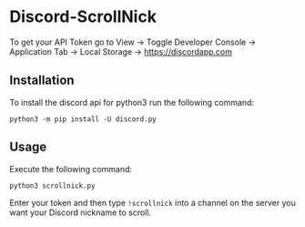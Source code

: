 # Discord-ScrollNick
To get your API Token go to View -> Toggle Developer Console -> Application Tab -> Local Storage -> https://discordapp.com 

## Installation

To install the discord api for python3 run the following command:
```
python3 -m pip install -U discord.py
```

## Usage
Execute the following command:
```
python3 scrollnick.py
```

Enter your token and then type ```!scrollnick``` into a channel on the server you want your Discord nickname to scroll.

